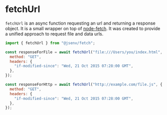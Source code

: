 # fetchUrl

`fetchUrl` is an async function requesting an url and returning a response object. It is a small wrapper on top of [node-fetch](https://github.com/node-fetch/node-fetch). It was created to provide a unified approach to request file and data urls.

```js
import { fetchUrl } from "@jsenv/fetch";

const responseForFile = await fetchUrl("file:///Users/you/index.html", {
  method: "GET",
  headers: {
    "if-modified-since": "Wed, 21 Oct 2015 07:28:00 GMT",
  },
});

const responseForHttp = await fetchUrl("http://example.com/file.js", {
  method: "GET",
  headers: {
    "if-modified-since": "Wed, 21 Oct 2015 07:28:00 GMT",
  },
});
```
